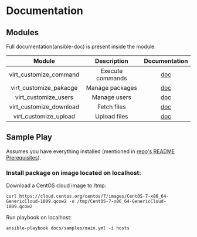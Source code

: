 # Documentation

## Modules

Full documentation(ansible-doc) is present inside the module.

| Module                   | Description                | Documentation                                                                |
|:------------------------:|:--------------------------:|:----------------------------------------------------------------------------:|
| virt_customize_command   | Execute commands           | [doc](/ansible/modules/virt_customize/virt_customize_command.py#L14-L138)    |
| virt_customize_pakacge   | Manage packages            | [doc](/ansible/modules/virt_customize/virt_customize_package.py#L14-L134)    |
| virt_customize_users     | Manage users               | [doc](/ansible/modules/virt_customize/virt_customize_users.py#L14-L91)       |
| virt_customize_download  | Fetch files                | [doc](/ansible/modules/virt_customize/virt_customize_download.py#L14-L101)   |
| virt_customize_upload    | Upload files               | [doc](/ansible/modules/virt_customize/virt_customize_upload.py#L14-L98)      |

## Sample Play

Assumes you have everything installed (mentioned in [repo's README Prerequisites](/README.md#Prerequisites)).

### Install package on image located on localhost:

Download a CentOS cloud image to /tmp:

`curl https://cloud.centos.org/centos/7/images/CentOS-7-x86_64-GenericCloud-1809.qcow2 -o /tmp/CentOS-7-x86_64-GenericCloud-1809.qcow2`

Run playbook on localhost:

`ansible-playbook docs/samples/main.yml -i hosts`
